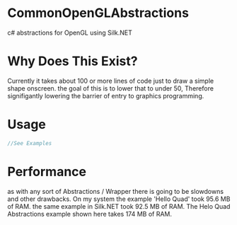# CommonOpenGLAbstractions
c# abstractions for OpenGL using Silk.NET
# Why Does This Exist?
Currently it takes about 100 or more lines of code just to draw a simple shape onscreen. 
the goal of this is to lower that to under 50,
Therefore signifigantly lowering the barrier of entry to graphics programming.
# Usage
```cs
//See Examples
```
# Performance
as with any sort of Abstractions / Wrapper there is going to be slowdowns and other drawbacks.
On my system the example 'Hello Quad' took 95.6 MB of RAM.
the same example in Silk.NET took 92.5 MB of RAM.
The Helo Quad Abstractions example shown here takes 174 MB of RAM.
